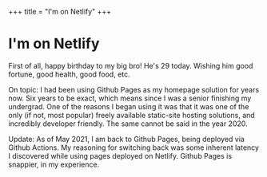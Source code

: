 +++
title = "I'm on Netlify"
+++

# I'm on Netlify

First of all, happy birthday to my big bro! He's 29 today. Wishing him good fortune, good health, good food, etc.

On topic: I had been using Github Pages as my homepage solution for years now. Six years to be exact, which means since I was a senior finishing my undergrad. One of the reasons I began using it was that it was one of the only (if not, most popular) freely available static-site hosting solutions, and incredibly developer friendly. The same cannot be said in the year 2020.

Update: As of May 2021, I am back to Github Pages, being deployed via Github Actions. My reasoning for switching back was some inherent latency I discovered while using pages deployed on Netlify. Github Pages is snappier, in my experience.
